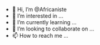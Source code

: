 - 👋 Hi, I’m @Africaniste
- 👀 I’m interested in ...
- 🌱 I’m currently learning ...
- 💞️ I’m looking to collaborate on ...
- 📫 How to reach me ...

<!---
Africaniste/Africaniste is a ✨ special ✨ repository because its `README.md` (this file) appears on your GitHub profile.
You can click the Preview link to take a look at your changes.
--->
